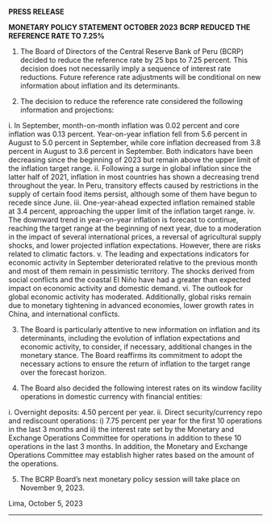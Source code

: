 **PRESS RELEASE**

**MONETARY POLICY STATEMENT OCTOBER 2023**
**BCRP REDUCED THE REFERENCE RATE TO 7.25%**

1. The Board of Directors of the Central Reserve Bank of Peru (BCRP) decided to reduce the
reference rate by 25 bps to 7.25 percent. This decision does not necessarily imply a sequence
of interest rate reductions. Future reference rate adjustments will be conditional on new
information about inflation and its determinants.

2. The decision to reduce the reference rate considered the following information and projections:

i. In September, month-on-month inflation was 0.02 percent and core inflation was 0.13
percent. Year-on-year inflation fell from 5.6 percent in August to 5.0 percent in
September, while core inflation decreased from 3.8 percent in August to 3.6 percent in
September. Both indicators have been decreasing since the beginning of 2023 but
remain above the upper limit of the inflation target range.
ii. Following a surge in global inflation since the latter half of 2021, inflation in most
countries has shown a decreasing trend throughout the year. In Peru, transitory effects
caused by restrictions in the supply of certain food items persist, although some of them
have begun to recede since June.
iii. One-year-ahead expected inflation remained stable at 3.4 percent, approaching the
upper limit of the inflation target range.
iv. The downward trend in year-on-year inflation is forecast to continue, reaching the target
range at the beginning of next year, due to a moderation in the impact of several
international prices, a reversal of agricultural supply shocks, and lower projected inflation
expectations. However, there are risks related to climatic factors.
v. The leading and expectations indicators for economic activity in September deteriorated
relative to the previous month and most of them remain in pessimistic territory. The
shocks derived from social conflicts and the coastal El Niño have had a greater than
expected impact on economic activity and domestic demand.
vi. The outlook for global economic activity has moderated. Additionally, global risks
remain due to monetary tightening in advanced economies, lower growth rates in China,
and international conflicts.

3. The Board is particularly attentive to new information on inflation and its determinants,
including the evolution of inflation expectations and economic activity, to consider, if necessary,
additional changes in the monetary stance. The Board reaffirms its commitment to adopt the
necessary actions to ensure the return of inflation to the target range over the forecast horizon.

4. The Board also decided the following interest rates on its window facility operations in domestic
currency with financial entities:

i. Overnight deposits: 4.50 percent per year.
ii. Direct security/currency repo and rediscount operations: i) 7.75 percent per year for the first
10 operations in the last 3 months and ii) the interest rate set by the Monetary and Exchange
Operations Committee for operations in addition to these 10 operations in the last 3 months.
In addition, the Monetary and Exchange Operations Committee may establish higher rates
based on the amount of the operations.

5. The BCRP Board’s next monetary policy session will take place on November 9, 2023.

Lima, October 5, 2023


-----

